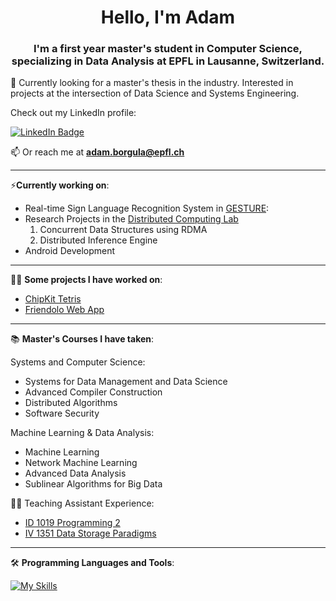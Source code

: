 <h1 align="center">Hello, I'm Adam</h1>

<h3 align="center">I'm a first year master's student in Computer Science, specializing in Data Analysis at EPFL in Lausanne, Switzerland.</h3>

👯 Currently looking for a master's thesis in the industry. Interested in projects at the intersection of Data Science and Systems Engineering.

Check out my LinkedIn profile:
<div id="badges">
  <a href="https://www.linkedin.com/in/adam-borgula-8a675624b/">
    <img src="https://img.shields.io/badge/LinkedIn-blue?style=for-the-badge&logo=linkedin&logoColor=white" alt="LinkedIn Badge"/>
  </a>
<div align="center">
</div>


 📫 Or reach me at **adam.borgula@epfl.ch**

---

⚡**Currently working on**:
- Real-time Sign Language Recognition System in [GESTURE](https://epflaiteam.ch/projects/gesture):
- Research Projects in the [Distributed Computing Lab](https://dcl.epfl.ch/site/)
    1. Concurrent Data Structures using RDMA
    2. Distributed Inference Engine
- Android Development

---


👨‍💻 **Some projects I have worked on**:

- [ChipKit Tetris](https://github.com/adamcq/TetrisUno32)
- [Friendolo Web App](https://github.com/adamcq/Friendolo)

---

:books: **Master's Courses I have taken**:

Systems and Computer Science:
- Systems for Data Management and Data Science
- Advanced Compiler Construction
- Distributed Algorithms
- Software Security

Machine Learning & Data Analysis:
- Machine Learning
- Network Machine Learning
- Advanced Data Analysis
- Sublinear Algorithms for Big Data

👨‍🏫 Teaching Assistant Experience:
- [ ID 1019 Programming 2 ](https://github.com/adamcq/programming2)
- [ IV 1351 Data Storage Paradigms ](https://github.com/adamcq/MusicDB)

---
  
:hammer_and_wrench: **Programming Languages and Tools**:

[![My Skills](https://skillicons.dev/icons?i=py,c,java,elixir,latex,html,css,js,cpp,react,postgres,git,kotlin&perline=8)](https://skillicons.dev)


<!--
Here are some ideas to get you started:


- 🌱 I’m currently learning ...
- 👯 I’m looking to collaborate on ...
- 🤔 I’m looking for help with ...
- 💬 Ask me about ...
- 📫 How to reach me: ...
- 😄 Pronouns: ...
- ⚡ Fun fact: ...
-->
